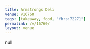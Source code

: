 ```yaml
---
title: Armstrongs Deli
venue: v16760
tags: [takeaway, food, "fhrs:72271"]
permalink: /v/16760/
layout: venue
---
```

null